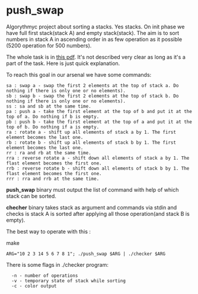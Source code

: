 # push_swap

Algorythmyc project about sorting a stacks. Yes stacks.
On init phase we have full first stack(stack A) and empty stack(stack). The aim is to sort numbers in stack A in ascending order in as few operation as it possible (5200 operation for 500 numbers).

The whole task is in [this pdf](https://github.com/franckevicz/push_swap/blob/master/push_swap.en.pdf). It's not described very clear as long as it's a part of the task.
Here is just quick explanation.

To reach this goal in our arsenal we have some commands:
```
sa : swap a - swap the first 2 elements at the top of stack a. Do nothing if there is only one or no elements).
sb : swap b - swap the first 2 elements at the top of stack b. Do nothing if there is only one or no elements).
ss : sa and sb at the same time.
pa : push a - take the first element at the top of b and put it at the top of a. Do nothing if b is empty.
pb : push b - take the first element at the top of a and put it at the top of b. Do nothing if a is empty.
ra : rotate a - shift up all elements of stack a by 1. The first element becomes the last one.
rb : rotate b - shift up all elements of stack b by 1. The first element becomes the last one.
rr : ra and rb at the same time.
rra : reverse rotate a - shift down all elements of stack a by 1. The flast element becomes the first one.
rrb : reverse rotate b - shift down all elements of stack b by 1. The flast element becomes the first one.
rrr : rra and rrb at the same time.
```

**push_swap** binary must output the list of command with help of which stack can be sorted.

**checher** binary takes stack as argument and commands via stdin and checks is stack A is sorted after applying all those operation(and stack B is empty).

The best way to operate with this :

make

`ARG="10 2 3 14 5 6 7 8 1"; ./push_swap $ARG | ./checker $ARG`


There is some flags in ./checker program:
```
  -n - number of operations
  -v - temporary state of stack while sorting
  -c - color output
  ```
